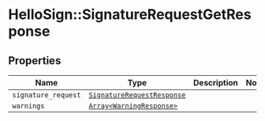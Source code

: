 # HelloSign::SignatureRequestGetResponse



## Properties

| Name | Type | Description | Notes |
| ---- | ---- | ----------- | ----- |
| `signature_request` | [```SignatureRequestResponse```](SignatureRequestResponse.md) |    |  |
| `warnings` | [```Array<WarningResponse>```](WarningResponse.md) |    |  |


